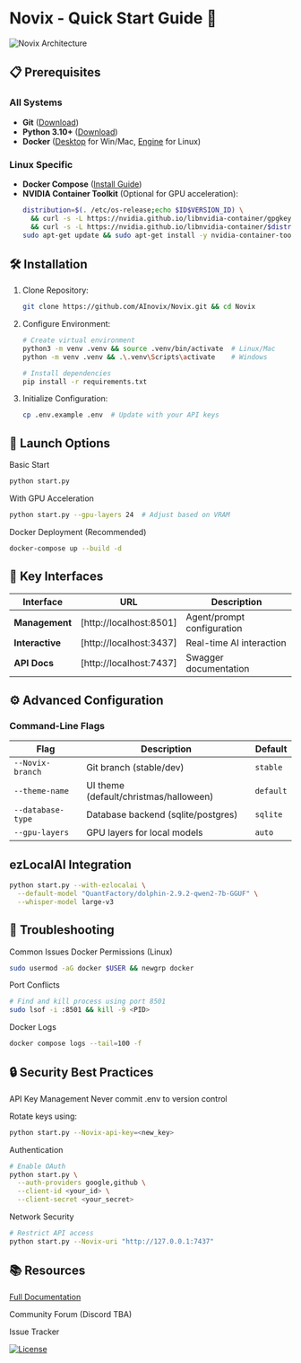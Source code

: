 # Novix - Quick Start Guide 🚀

![Novix Architecture](https://placehold.co/1200x400/0f172a/e2e8f0/png?text=Novix+AI+Automation+Platform&font=roboto)

## 📋 Prerequisites

### All Systems
- **Git** ([Download](https://git-scm.com/))  
- **Python 3.10+** ([Download](https://python.org))  
- **Docker** ([Desktop](https://docker.com/products/docker-desktop) for Win/Mac, [Engine](https://docs.docker.com/engine/install/) for Linux)  

### Linux Specific
- **Docker Compose** ([Install Guide](https://docs.docker.com/compose/install/))  
- **NVIDIA Container Toolkit** (Optional for GPU acceleration):  
  ```bash
  distribution=$(. /etc/os-release;echo $ID$VERSION_ID) \
    && curl -s -L https://nvidia.github.io/libnvidia-container/gpgkey | sudo apt-key add - \
    && curl -s -L https://nvidia.github.io/libnvidia-container/$distribution/libnvidia-container.list | sudo tee /etc/apt/sources.list.d/nvidia-container-toolkit.list
  sudo apt-get update && sudo apt-get install -y nvidia-container-toolkit
  ```

## 🛠️ Installation

1. Clone Repository:
    ```bash
   git clone https://github.com/AInovix/Novix.git && cd Novix
    ```
2. Configure Environment:
   ```bash
   # Create virtual environment
   python3 -m venv .venv && source .venv/bin/activate  # Linux/Mac
   python -m venv .venv && .\.venv\Scripts\activate    # Windows
   
   # Install dependencies
   pip install -r requirements.txt
   ```
3. Initialize Configuration:
   ```bash
   cp .env.example .env  # Update with your API keys
   ```
## 🚦 Launch Options
Basic Start
```bash
python start.py
```
With GPU Acceleration
```bash
python start.py --gpu-layers 24  # Adjust based on VRAM
```
Docker Deployment (Recommended)
```bash
docker-compose up --build -d
```
## 🔌 Key Interfaces

| Interface      | URL                          | Description                     |
|----------------|------------------------------|---------------------------------|
| **Management** | [http://localhost:8501]      | Agent/prompt configuration      |
| **Interactive** | [http://localhost:3437]      | Real-time AI interaction        |
| **API Docs**   | [http://localhost:7437]      | Swagger documentation           |

## ⚙️ Advanced Configuration

### Command-Line Flags

| Flag               | Description                              | Default     |
|--------------------|------------------------------------------|-------------|
| `--Novix-branch`   | Git branch (stable/dev)                  | `stable`    |
| `--theme-name`     | UI theme (default/christmas/halloween)   | `default`   |
| `--database-type`  | Database backend (sqlite/postgres)       | `sqlite`    |
| `--gpu-layers`     | GPU layers for local models              | `auto`      |

## ezLocalAI Integration

```bash
python start.py --with-ezlocalai \
  --default-model "QuantFactory/dolphin-2.9.2-qwen2-7b-GGUF" \
  --whisper-model large-v3
```
## 🔧 Troubleshooting
Common Issues
Docker Permissions (Linux)
```bash
sudo usermod -aG docker $USER && newgrp docker
```
Port Conflicts
```bash
# Find and kill process using port 8501
sudo lsof -i :8501 && kill -9 <PID>
```
Docker Logs
```bash
docker compose logs --tail=100 -f
```
## 🔒 Security Best Practices
API Key Management
Never commit .env to version control

Rotate keys using:

```bash
python start.py --Novix-api-key=<new_key>
```
Authentication
```bash
# Enable OAuth
python start.py \
  --auth-providers google,github \
  --client-id <your_id> \
  --client-secret <your_secret>
```
Network Security
```bash
# Restrict API access
python start.py --Novix-uri "http://127.0.0.1:7437"
```
## 📚 Resources
[Full Documentation](https://github.com/AInovix/Novix)

Community Forum (Discord TBA)

Issue Tracker

[![License](https://img.shields.io/badge/License-MIT-green.svg)](https://opensource.org/licenses/MIT)
